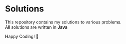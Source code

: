 # Solutions

This repository contains my solutions to various problems.  
All solutions are written in **Java** 

Happy Coding! 🚀
